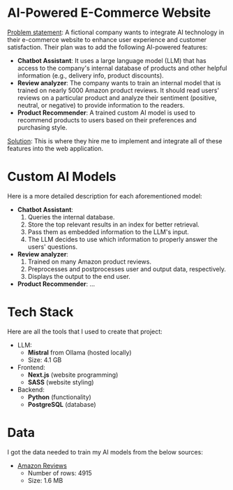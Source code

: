 # AI-Powered E-Commerce Website
<u>Problem statement</u>: A fictional company wants to integrate AI technology in their e-commerce website to enhance user experience and customer satisfaction. Their plan was to add the following AI-powered features:

- **Chatbot Assistant**: It uses a large language model (LLM) that has access to the company's internal database of products and other helpful information (e.g., delivery info, product discounts).
- **Review analyzer**: The company wants to train an internal model that is trained on nearly 5000 Amazon product reviews. It should read users' reviews on a particular product and analyze their sentiment (positive, neutral, or negative) to provide information to the readers.
- **Product Recommender**: A trained custom AI model is used to recommend products to users based on their preferences and purchasing style.

<u>Solution</u>: This is where they hire me to implement and integrate all of these features into the web application.

# Custom AI Models
Here is a more detailed description for each aforementioned model:
- **Chatbot Assistant**:
    1. Queries the internal database.
    2. Store the top relevant results in an index for better retrieval.
    3. Pass them as embedded information to the LLM's input.
    4. The LLM decides to use which information to properly answer the users' questions.
- **Review analyzer**:
    1. Trained on many Amazon product reviews.
    2. Preprocesses and postprocesses user and output data, respectively.
    3. Displays the output to the end user.
- **Product Recommender**:
    ...

# Tech Stack
Here are all the tools that I used to create that project:
- LLM:
    - **Mistral** from Ollama (hosted locally)
    - Size: 4.1 GB
- Frontend:
    - **Next.js** (website programming)
    - **SASS** (website styling)
- Backend:
    - **Python** (functionality)
    - **PostgreSQL** (database)

# Data
I got the data needed to train my AI models from the below sources:
- [Amazon Reviews](https://www.kaggle.com/datasets/tarkkaanko/amazon)
    - Number of rows: 4915
    - Size: 1.6 MB